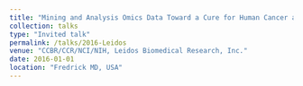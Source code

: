 ```yaml
---
title: "Mining and Analysis Omics Data Toward a Cure for Human Cancer and Parkinson’s Diseases."
collection: talks
type: "Invited talk"
permalink: /talks/2016-Leidos
venue: "CCBR/CCR/NCI/NIH, Leidos Biomedical Research, Inc."
date: 2016-01-01
location: "Fredrick MD, USA"
---
```


